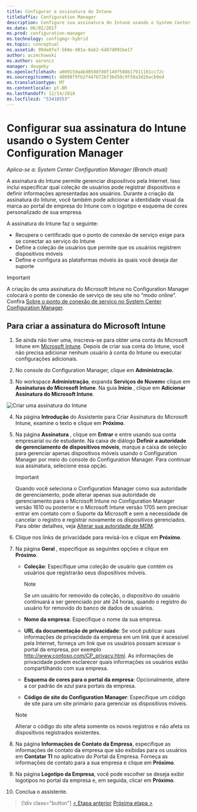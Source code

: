 ```yaml
---
title: Configurar a assinatura do Intune
titleSuffix: Configuration Manager
description: Configure sua assinatura do Intune usando o System Center Configuration Manager.
ms.date: 06/02/2017
ms.prod: configuration-manager
ms.technology: configmgr-hybrid
ms.topic: conceptual
ms.assetid: 99de8fe7-560e-401a-8ab2-6d87d091be17
author: aczechowski
ms.author: aaroncz
manager: dougeby
ms.openlocfilehash: a009159a4bd0588f80f140f588b17911101cc72c
ms.sourcegitcommit: 48098f9fb2f447672bf36d50c9f58a3d26acb9ed
ms.translationtype: MT
ms.contentlocale: pt-BR
ms.lasthandoff: 12/14/2018
ms.locfileid: "53418553"
---
```

# <a name="configure-your-intune-subscription-with-system-center-configuration-manager-and-microsoft-intune"></a>Configurar sua assinatura do Intune usando o System Center Configuration Manager

*Aplica-se a: System Center Configuration Manager (Branch atual)*

A assinatura do Intune permite gerenciar dispositivos pela Internet. Isso inclui especificar qual coleção de usuários pode registrar dispositivos e definir informações apresentadas aos usuários. Durante a criação da assinatura do Intune, você também pode adicionar a identidade visual da marca ao portal de empresa do Intune com o logotipo e esquema de cores personalizado de sua empresa.

A assinatura do Intune faz o seguinte:

-   Recupera o certificado que o ponto de conexão de serviço exige para se conectar ao serviço do Intune
-   Define a coleção de usuários que permite que os usuários registrem dispositivos móveis
-   Define e configura as plataformas móveis às quais você deseja dar suporte

> [!IMPORTANT]
>  A criação de uma assinatura do Microsoft Intune no Configuration Manager colocará o ponto de conexão de serviço de seu site no “modo online”. Confira [Sobre o ponto de conexão de serviço no System Center Configuration Manager](../../core/servers/deploy/configure/about-the-service-connection-point.md).

## <a name="to-create-the-microsoft-intune-subscription"></a>Para criar a assinatura do Microsoft Intune

1.  Se ainda não tiver uma, inscreva-se para obter uma conta do Microsoft Intune em [Microsoft Intune](http://go.microsoft.com/fwlink/?LinkID=258216).  Depois de criar sua conta do Intune, você não precisa adicionar nenhum usuário à conta do Intune ou executar configurações adicionais.

2.  No console do Configuration Manager, clique em **Administração**.

3.  No workspace **Administração**, expanda **Serviços de Nuvem**e clique em **Assinaturas do Microsoft Intune**. Na guia **Início** , clique em **Adicionar Assinatura do Microsoft Intune**.

![Criar uma assinatura do Intune](../media/mdm-set-intune.png)

4. Na página **Introdução** do Assistente para Criar Assinatura do Microsoft Intune, examine o texto e clique em **Próximo**.

5. Na página **Assinatura** , clique em **Entrar** e entre usando sua conta empresarial ou de estudante. Na caixa de diálogo **Definir a autoridade de gerenciamento de dispositivos móveis**, marque a caixa de seleção para gerenciar apenas dispositivos móveis usando o Configuration Manager por meio do console do Configuration Manager. Para continuar sua assinatura, selecione essa opção.

   > [!IMPORTANT]
   >  Quando você seleciona o Configuration Manager como sua autoridade de gerenciamento, pode alterar apenas sua autoridade de gerenciamento para o Microsoft Intune no Configuration Manager versão 1610 ou posterior e o Microsoft Intune versão 1705 sem precisar entrar em contato com o Suporte da Microsoft e sem a necessidade de cancelar o registro e registrar novamente os dispositivos gerenciados. Para obter detalhes, veja [Alterar sua autoridade de MDM](/sccm/mdm/deploy-use/change-mdm-authority).

6. Clique nos links de privacidade para revisá-los e clique em **Próximo**.

7. Na página **Geral** , especifique as seguintes opções e clique em **Próximo**.

   - **Coleção**: Especifique uma coleção de usuário que contém os usuários que registrarão seus dispositivos móveis.

     > [!NOTE]
     >  Se um usuário for removido da coleção, o dispositivo do usuário continuará a ser gerenciado por até 24 horas, quando o registro do usuário for removido do banco de dados de usuários.

   - **Nome da empresa**: Especifique o nome da sua empresa.

   - **URL da documentação de privacidade**: Se você publicar suas informações de privacidade da empresa em um link que é acessível pela Internet, forneça um link que os usuários possam acessar o portal da empresa, por exemplo http://www.contoso.com/CP_privacy.html. As informações de privacidade podem esclarecer quais informações os usuários estão compartilhando com sua empresa.

   - **Esquema de cores para o portal da empresa**: Opcionalmente, altere a cor padrão de azul para portais da empresa.

   - **Código de site do Configuration Manager**: Especifique um código de site para um site primário para gerenciar os dispositivos móveis.

   > [!NOTE]
   >  Alterar o código do site afeta somente os novos registros e não afeta os dispositivos registrados existentes.

8. Na página **Informações de Contato da Empresa**, especifique as informações de contato da empresa que são exibidas para os usuários em **Contatar TI** no aplicativo do Portal da Empresa. Forneça as informações de contato para a sua empresa e clique em **Próximo**.

9. Na página **Logotipo da Empresa**, você pode escolher se deseja exibir logotipos no portal da empresa e, em seguida, clicar em **Próximo**.

10. Conclua o assistente.

> [!div class="button"]
> [< Etapa anterior](confirm-dns.md)  [Próxima etapa >](terms-and-conditions.md)
